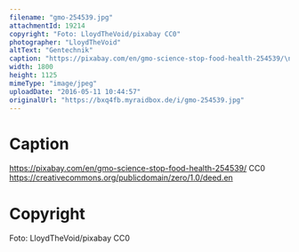```yaml
---
filename: "gmo-254539.jpg"
attachmentId: 19214
copyright: "Foto: LloydTheVoid/pixabay CC0"
photographer: "LloydTheVoid"
altText: "Gentechnik"
caption: "https://pixabay.com/en/gmo-science-stop-food-health-254539/\nCC0 https://creativecommons.org/publicdomain/zero/1.0/deed.en"
width: 1800
height: 1125
mimeType: "image/jpeg"
uploadDate: "2016-05-11 10:44:57"
originalUrl: "https://bxq4fb.myraidbox.de/i/gmo-254539.jpg"
---
```


# Caption

https://pixabay.com/en/gmo-science-stop-food-health-254539/
CC0 https://creativecommons.org/publicdomain/zero/1.0/deed.en

# Copyright

Foto: LloydTheVoid/pixabay CC0

